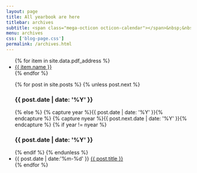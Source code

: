```yaml
---
layout: page
title: All yearbook are here
titlebar: archives
subtitle: <span class="mega-octicon octicon-calendar"></span>&nbsp;&nbsp;年鉴系列
menu: archives
css: ['blog-page.css']
permalink: /archives.html
---
```


<ul class="archives-list">
            {% for item in site.data.pdf_address %}
            <li >  <a  href="{{ item.address }}">{{ item.name }}</a> </li>
            {% endfor %}
</ul>

<ul class="archives-list">
  {% for post in site.posts %}
    {% unless post.next %}
      <h3>{{ post.date | date: '%Y' }}</h3>
    {% else %}
      {% capture year %}{{ post.date | date: '%Y' }}{% endcapture %}
      {% capture nyear %}{{ post.next.date | date: '%Y' }}{% endcapture %}
      {% if year != nyear %}
        <h3>{{ post.date | date: '%Y' }}</h3>
      {% endif %}
    {% endunless %}
    <li><span>{{ post.date | date:'%m-%d' }}</span> <a href="{{ site.url }}{{ post.url }}">{{ post.title }}</a></li>
  {% endfor %}
</ul>
